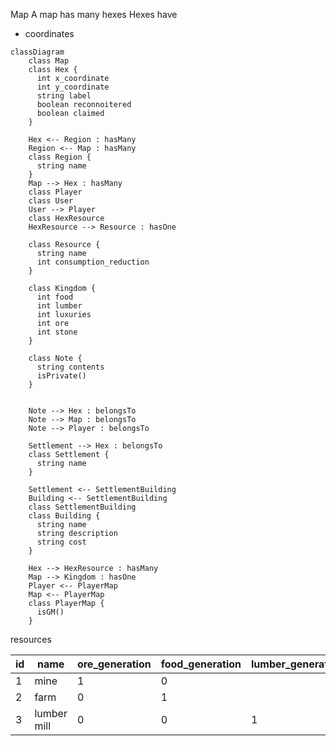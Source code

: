 
Map
A map has many hexes
Hexes have
  * coordinates


```mermaid
classDiagram
    class Map
    class Hex {
      int x_coordinate
      int y_coordinate
      string label
      boolean reconnoitered
      boolean claimed
    }

    Hex <-- Region : hasMany
    Region <-- Map : hasMany
    class Region {
      string name
    }
    Map --> Hex : hasMany
    class Player
    class User
    User --> Player
    class HexResource
    HexResource --> Resource : hasOne

    class Resource {
      string name
      int consumption_reduction
    }

    class Kingdom {
      int food
      int lumber
      int luxuries
      int ore
      int stone
    }

    class Note {
      string contents
      isPrivate()
    }


    Note --> Hex : belongsTo
    Note --> Map : belongsTo
    Note --> Player : belongsTo

    Settlement --> Hex : belongsTo
    class Settlement {
      string name
    }

    Settlement <-- SettlementBuilding
    Building <-- SettlementBuilding
    class SettlementBuilding
    class Building {
      string name
      string description
      string cost
    }

    Hex --> HexResource : hasMany
    Map --> Kingdom : hasOne
    Player <-- PlayerMap
    Map <-- PlayerMap
    class PlayerMap {
      isGM()
    }
```



resources

| id | name        | ore_generation | food_generation | lumber_generation |
|----|-------------|----------------|-----------------|-------------------|
| 1  | mine        | 1              | 0               |                   |
| 2  | farm        | 0              | 1               |                   |
| 3  | lumber mill | 0              | 0               | 1                 |